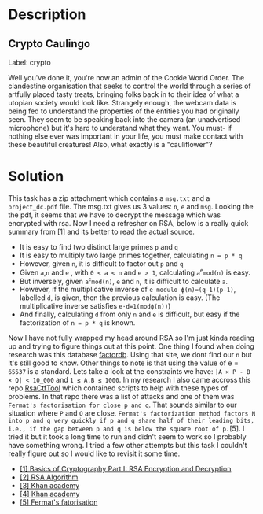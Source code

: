 # Description
## Crypto Caulingo
Label: crypto

Well you've done it, you're now an admin of the Cookie World Order. The clandestine organisation that seeks to control the world through a series of artfully placed tasty treats, bringing folks back in to their idea of what a utopian society would look like. Strangely enough, the webcam data is being fed to understand the properties of the entities you had originally seen. They seem to be speaking back into the camera (an unadvertised microphone) but it's hard to understand what they want. You must- if nothing else ever was important in your life, you must make contact with these beautiful creatures! Also, what exactly is a "cauliflower"?

# Solution
This task has a zip attachment which contains a `msg.txt` and a `project_dc.pdf` file. The msg.txt gives us 3 values: `n`, `e` and `msg`. Looking the the pdf, it seems that we have to decrypt the message which was encrypted with rsa. Now I need a refresher on RSA, below is a really quick summary from [1] and its better to read the actual source.

- It is easy to find two distinct large primes `p` and `q`
- It is easy to multiply two large primes together, calculating `n = p * q`
- However, given `n`, it is difficult to factor out `p` and `q`
- Given `a`,`n` and `e` , with `0 < a < n` and `e > 1`, calculating `a`<sup>`e`</sup>`mod(n)` is easy.
- But inversely, given `a`<sup>`e`</sup>`mod(n)`, `e` and `n`, it is difficult to calculate `a`.
- However, if the multiplicative inverse of `e modulo ϕ(n)=(q−1)(p−1)`, labelled `d`, is given, then the previous calculation is easy. (The multiplicative inverse satisfies `e⋅d=1(modϕ(n))`)
- And finally, calculating `d` from only `n` and `e` is difficult, but easy if the factorization of `n = p * q` is known.

Now I have not fully wrapped my head around RSA so I'm just kinda reading up and trying to figure things out at this point. One thing I found when doing research was this database [factordb](http://factordb.com/index.php). Using that site, we dont find our `n` but it's still good to know. Other things to note is that using the value of e = `65537` is a standard. Lets take a look at the constraints we have: `|A × P - B × Q| < 10_000` and `1 ≤ A,B ≤ 1000`. In my research I also came accross this repo [RsaCtfTool](https://github.com/Ganapati/RsaCtfTool) which contained scripts to help with these types of problems. In that repo there was a list of attacks and one of them was `Fermat's factorisation for close p and q`. That sounds similar to our situation where `P` and `Q` are close. `Fermat's factorization method factors N into p and q very quickly if p and q share half of their leading bits, i.e., if the gap between p and q is below the square root of p.`[5]. I tried it but it took a long time to run and didn't seem to work so I probably have something wrong. I tried a few other attempts but this task I couldn't really figure out so I would like to revisit it some time.


- [[1] Basics of Cryptography Part I: RSA Encryption and Decryption](https://sahandsaba.com/cryptography-rsa-part-1.html)
- [[2] RSA Algorithm](https://www.di-mgt.com.au/rsa_alg.html)
- [[3] Khan academy](https://www.khanacademy.org/computing/computer-science/cryptography/modern-crypt/v/rsa-encryption-part-4)
- [[4] Khan academy](https://www.khanacademy.org/computing/computer-science/cryptography/modarithmetic/a/modular-inverses)
- [[5] Fermat's fatorisation](https://facthacks.cr.yp.to/fermat.html)